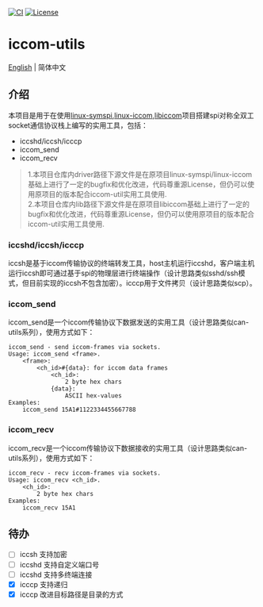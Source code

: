 [![CI](https://github.com/QQxiaoming/iccom-utils/actions/workflows/ci.yml/badge.svg?branch=main)](https://github.com/QQxiaoming/iccom-utils/actions/workflows/ci.yml)
[![License](https://img.shields.io/github/license/qqxiaoming/iccom-utils.svg?colorB=f48041&style=flat-square)](https://github.com/QQxiaoming/iccom-utils)

# iccom-utils

[English](./README.md) | 简体中文

## 介绍

本项目是用于在使用[linux-symspi](https://github.com/Bosch-SW/linux-symspi),[linux-iccom](https://github.com/Bosch-SW/linux-iccom),[libiccom](https://github.com/Bosch-SW/libiccom)项目搭建spi对称全双工socket通信协议栈上编写的实用工具，包括：

- iccshd/iccsh/icccp
- iccom_send
- iccom_recv

> 1.本项目仓库内driver路径下源文件是在原项目linux-symspi/linux-iccom基础上进行了一定的bugfix和优化改进，代码尊重源License，但仍可以使用原项目的版本配合iccom-util实用工具使用. <br>2.本项目仓库内lib路径下源文件是在原项目libiccom基础上进行了一定的bugfix和优化改进，代码尊重源License，但仍可以使用原项目的版本配合iccom-util实用工具使用.

### iccshd/iccsh/icccp

iccsh是基于iccom传输协议的终端转发工具，host主机运行iccshd，客户端主机运行iccsh即可通过基于spi的物理层进行终端操作（设计思路类似sshd/ssh模式，但目前实现的iccsh不包含加密）。icccp用于文件拷贝（设计思路类似scp）。

### iccom_send

iccom_send是一个iccom传输协议下数据发送的实用工具（设计思路类似can-utils系列），使用方式如下：

```shell
iccom_send - send iccom-frames via sockets.
Usage: iccom_send <frame>.
    <frame>:
        <ch_id>#{data}: for iccom data frames
            <ch_id>:
                2 byte hex chars
            {data}:
                ASCII hex-values
Examples:
    iccom_send 15A1#1122334455667788
```

### iccom_recv

iccom_recv是一个iccom传输协议下数据接收的实用工具（设计思路类似can-utils系列），使用方式如下：

```shell
iccom_recv - recv iccom-frames via sockets.
Usage: iccom_recv <ch_id>.
    <ch_id>:
        2 byte hex chars
Examples:
    iccom_recv 15A1
```

## 待办

- [ ] iccsh 支持加密
- [ ] iccshd 支持自定义端口号
- [ ] iccshd 支持多终端连接
- [x] icccp 支持递归
- [x] icccp 改进目标路径是目录的方式
